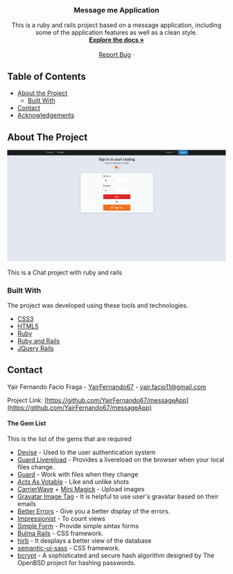 
<!-- PROJECT LOGO -->
<br />
<p align="center">
  <!-- <a href="https://github.com/othneildrew/Best-README-Template">
    <img src="images/logo.png" alt="Logo" width="80" height="80">
  </a> -->

  <h3 align="center">Message me Application</h3>

  <p align="center">
    This is a ruby and rails project based on a message application, including some of the application
    features as well as a clean style.
    <br />
    <a href="https://github.com/YairFernando67/messageApp"><strong>Explore the docs »</strong></a>
    <br />
    <br />
    <a href="https://github.com/YairFernando67/messageApp/issues">Report Bug</a>
    ·
  </p>
</p>



<!-- TABLE OF CONTENTS -->
## Table of Contents

* [About the Project](#about-the-project)
  * [Built With](#built-with)
* [Contact](#contact)
* [Acknowledgements](#acknowledgements)



<!-- ABOUT THE PROJECT -->
## About The Project

![Screenshot Image](app/assets/images/logo.png)

This is a Chat project with ruby and rails 

### Built With
The project was developed using these tools and technologies.
* [CSS3](https://developer.mozilla.org/en-US/docs/Web/CSS)
* [HTML5](https://www.w3schools.com/html/)
* [Ruby](https://www.ruby-lang.org/es/)
* [Ruby and Rails](https://rubyonrails.org/)
* [JQuery Rails](https://github.com/rails/jquery-rails)



<!-- CONTACT -->
## Contact

Yair Fernando Facio Fraga - [YairFernando67](https://github.com/YairFernando67) - yair.facio11@gmail.com  

Project Link: [https://github.com/YairFernando67/messageApp](https://github.com/YairFernando67/messageApp)



<!-- ACKNOWLEDGEMENTS -->
#### The Gem List

This is the list of the gems that are required

- [Devise](https://github.com/plataformatec/devise) - Used to the user authentication system
- [Guard Livereload](https://github.com/guard/guard-livereload) - Provides a livereload on the browser when your local files change.
- [Guard](https://github.com/guard/guard) - Work with files when they change
- [Acts As Votable](https://github.com/ryanto/acts_as_votable) - Like and unlike shots
- [CarrierWave](https://github.com/carrierwaveuploader/carrierwave) + [Mini Magick](https://github.com/minimagick/minimagick) - Upload images
- [Gravatar Image Tag](https://github.com/mdeering/gravatar_image_tag) - It is helpful to use user's gravatar based on their emails
- [Better Errors](https://github.com/charliesome/better_errors) - Give you a better display of the errors. 
- [Impressionist](https://github.com/charlotte-ruby/impressionist) - To count views
- [Simple Form](https://github.com/plataformatec/simple_form) - Provide simple sintax forms
- [Bulma Rails](https://github.com/joshuajansen/bulma-rails) - CSS framework.
- [hirb](http://tagaholic.me/hirb/doc/) - It desplays a better view of the database
- [semantic-ui-sass](https://rubygems.org/gems/semantic-ui-sass) - CSS framework.
- [bcrypt](https://rubygems.org/gems/bcrypt/versions/3.1.12) - A sophisticated and secure hash algorithm designed by The OpenBSD project for hashing passwords.



